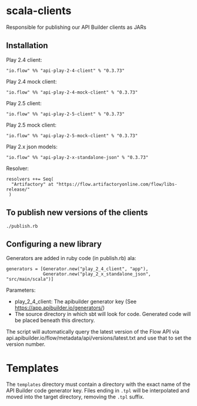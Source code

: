 # scala-clients

Responsible for publishing our API Builder clients as JARs

## Installation

Play 2.4 client:

    "io.flow" %% "api-play-2-4-client" % "0.3.73"

Play 2.4 mock client:

    "io.flow" %% "api-play-2-4-mock-client" % "0.3.73"

Play 2.5 client:

    "io.flow" %% "api-play-2-5-client" % "0.3.73"

Play 2.5 mock client:

    "io.flow" %% "api-play-2-5-mock-client" % "0.3.73"

Play 2.x json models:

    "io.flow" %% "api-play-2-x-standalone-json" % "0.3.73"

Resolver:

    resolvers ++= Seq(
      "Artifactory" at "https://flow.artifactoryonline.com/flow/libs-release/"
     )
       
## To publish new versions of the clients

    ./publish.rb

## Configuring a new library

Generators are added in ruby code (in publish.rb) ala:

    generators = [Generator.new("play_2_4_client", "app"),
                  Generator.new("play_2_x_standalone_json", "src/main/scala")]

Parameters:

  - play_2_4_client: The apibuilder generator key (See
    https://app.apibuilder.io/generators/)
  - The source directory in which sbt will look for code. Generated
    code will be placed beneath this directory.

The script will automatically query the latest version of the Flow API
via api.apibuilder.io/flow/metadata/api/versions/latest.txt and use that
to set the version number.

# Templates

The `templates` directory must contain a directory with the exact name
of the API Builder code generator key. Files ending in `.tpl` will be
interpolated and moved into the target directory, removing the `.tpl`
suffix.
